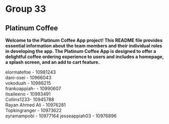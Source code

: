 # Group 33
## Platinum Coffee
**Welcome to the Platinum Coffee App project! This README file provides essential information about the team members and their individual roles in developing the app. The Platinum Coffee App is designed to offer a delightful coffee ordering experience to users and includes a homepage, a splash screen, and an add to cart feature.**

 elormatefoe - 10981243 <br/>
dani-osei - 10966043 <br/>
vokoduah - 10986215 <br/>
frankoappiah- - 10990607 <br/>
itsaileeno - 10983491 <br/>
Collins1233- 10945788 <br/>
Rayan Ahmed Ali - 10976281 <br/>
Topkingranger - 10973622 <br/>
eyramampobi - 10977164
jesseappiah03 - 10976896
